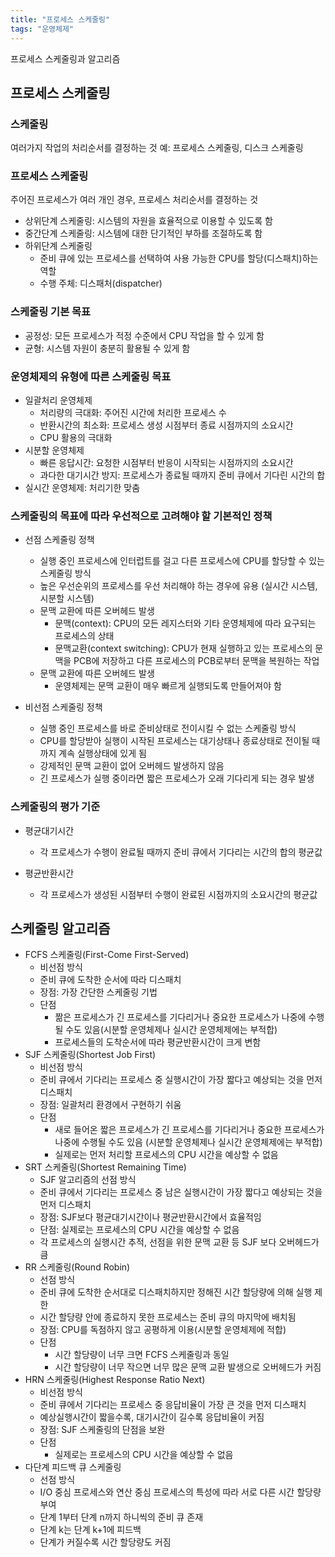```yaml
---
title: "프로세스 스케줄링"
tags: "운영체제"
---
```

프로세스 스케줄링과 알고리즘


## 프로세스 스케줄링

### 스케줄링
여러가지 작업의 처리순서를 결정하는 것
예: 프로세스 스케줄링, 디스크 스케줄링

### 프로세스 스케줄링
주어진 프로세스가 여러 개인 경우, 프로세스 처리순서를 결정하는 것

- 상위단계 스케줄링: 시스템의 자원을 효율적으로 이용할 수 있도록 함
- 중간단계 스케줄링: 시스템에 대한 단기적인 부하를 조절하도록 함
- 하위단계 스케줄링
  - 준비 큐에 있는 프로세스를 선택하여 사용 가능한 CPU를 할당(디스패치)하는 역할
  - 수행 주체: 디스패처(dispatcher)
 
### 스케줄링 기본 목표
- 공정성: 모든 프로세스가 적정 수준에서 CPU 작업을 할 수 있게 함
- 균형: 시스템 자원이 충분히 활용될 수 있게 함

### 운영체제의 유형에 따른 스케줄링 목표
- 일괄처리 운영체제
  - 처리량의 극대화: 주어진 시간에 처리한 프로세스 수
  - 반환시간의 최소화: 프로세스 생성 시점부터 종료 시점까지의 소요시간
  - CPU 활용의 극대화
- 시분할 운영체제
  - 빠른 응답시간: 요청한 시점부터 반응이 시작되는 시점까지의 소요시간
  - 과다한 대기시간 방지: 프로세스가 종료될 때까지 준비 큐에서 기다린 시간의 합
- 실시간 운영체제: 처리기한 맞춤

### 스케줄링의 목표에 따라 우선적으로 고려해야 할 기본적인 정책
- 선점 스케줄링 정책
  - 실행 중인 프로세스에 인터럽트를 걸고 다른 프로세스에 CPU를 할당할 수 있는 스케줄링 방식
  - 높은 우선순위의 프로세스를 우선 처리해야 하는 경우에 유용 (실시간 시스템, 시분할 시스템)
  - 문맥 교환에 따른 오버헤드 발생
    - 문맥(context): CPU의 모든 레지스터와 기타 운영체제에 따라 요구되는 프로세스의 상태
    - 문맥교환(context switching): CPU가 현재 실행하고 있는 프로세스의 문맥을 PCB에 저장하고 다른 프로세스의 PCB로부터 문맥을 복원하는 작업
  - 문맥 교환에 따른 오버헤드 발생
    - 운영체제는 문맥 교환이 매우 빠르게 실행되도록 만들어져야 함
        
- 비선점 스케줄링 정책
  - 실행 중인 프로세스를 바로 준비상태로 전이시킬 수 없는 스케줄링 방식
  - CPU를 할당받아 실행이 시작된 프로세스는 대기상태나 종료상태로 전이될 때까지 계속 실행상태에 있게 됨
  - 강제적인 문맥 교환이 없어 오버헤드 발생하지 않음
  - 긴 프로세스가 실행 중이라면 짧은 프로세스가 오래 기다리게 되는 경우 발생
 
### 스케줄링의 평가 기준
- 평균대기시간
  - 각 프로세스가 수행이 완료될 때까지 준비 큐에서 기다리는 시간의 합의 평균값
    
- 평균반환시간
  - 각 프로세스가 생성된 시점부터 수행이 완료된 시점까지의 소요시간의 평균값



## 스케줄링 알고리즘
- FCFS 스케줄링(First-Come First-Served)
  - 비선점 방식
  - 준비 큐에 도착한 순서에 따라 디스패치
  - 장점: 가장 간단한 스케줄링 기법
  - 단점
    - 짦은 프로세스가 긴 프로세스를 기다리거나 중요한 프로세스가 나중에 수행될 수도 있음(시분할 운영체제나 실시간 운영체제에는 부적합)
    - 프로세스들의 도착순서에 따라 평균반환시간이 크게 변함
- SJF 스케줄링(Shortest Job First)
  - 비선점 방식
  - 준비 큐에서 기다리는 프로세스 중 실행시간이 가장 짧다고 예상되는 것을 먼저 디스패치
  - 장점: 일괄처리 환경에서 구현하기 쉬움
  - 단점
    - 새로 들어온 짧은 프로세스가 긴 프로세스를 기다리거나 중요한 프로세스가 나중에 수행될 수도 있음 (시분할 운영체제나 실시간 운영체제에는 부적합)
    - 실제로는 먼저 처리할 프로세스의 CPU 시간을 예상할 수 없음
- SRT 스케줄링(Shortest Remaining Time)
  - SJF 알고리즘의 선점 방식
  - 준비 큐에서 기다리는 프로세스 중 남은 실행시간이 가장 짧다고 예상되는 것을 먼저 디스패치
  - 장점: SJF보다 평균대기시간이나 평균반환시간에서 효율적임
  - 단점: 실제로는 프로세스의 CPU 시간을 예상할 수 없음
  - 각 프로세스의 실행시간 추적, 선점을 위한 문맥 교환 등 SJF 보다 오버헤드가 큼 
- RR 스케줄링(Round Robin)
  - 선점 방식
  - 준비 큐에 도착한 순서대로 디스패치하지만 정해진 시간 할당량에 의해 실행 제한
  - 시간 할당량 안에 종료하지 못한 프로세스는 준비 큐의 마지막에 배치됨
  - 장점: CPU를 독점하지 않고 공평하게 이용(시분할 운영체제에 적합)
  - 단점
    - 시간 할당량이 너무 크면 FCFS 스케줄링과 동일
    - 시간 할당량이 너무 작으면 너무 많은 문맥 교환 발생으로 오버헤드가 커짐
- HRN 스케줄링(Highest Response Ratio Next)
  - 비선점 방식
  - 준비 큐에서 기다리는 프로세스 중 응답비율이 가장 큰 것을 먼저 디스패치
  - 예상실행시간이 짧을수록, 대기시간이 길수록 응답비율이 커짐
  - 장점: SJF 스케줄링의 단점을 보완
  - 단점
    - 실제로는 프로세스의 CPU 시간을 예상할 수 없음
- 다단계 피드백 큐 스케줄링
  - 선점 방식
  - I/O 중심 프로세스와 연산 중심 프로세스의 특성에 따라 서로 다른 시간 할당량 부여
  - 단계 1부터 단계 n까지 하니씩의 준비 큐 존재
  - 단계 k는 단계 k+1에 피드백
  - 단계가 커질수록 시간 할당량도 커짐 
